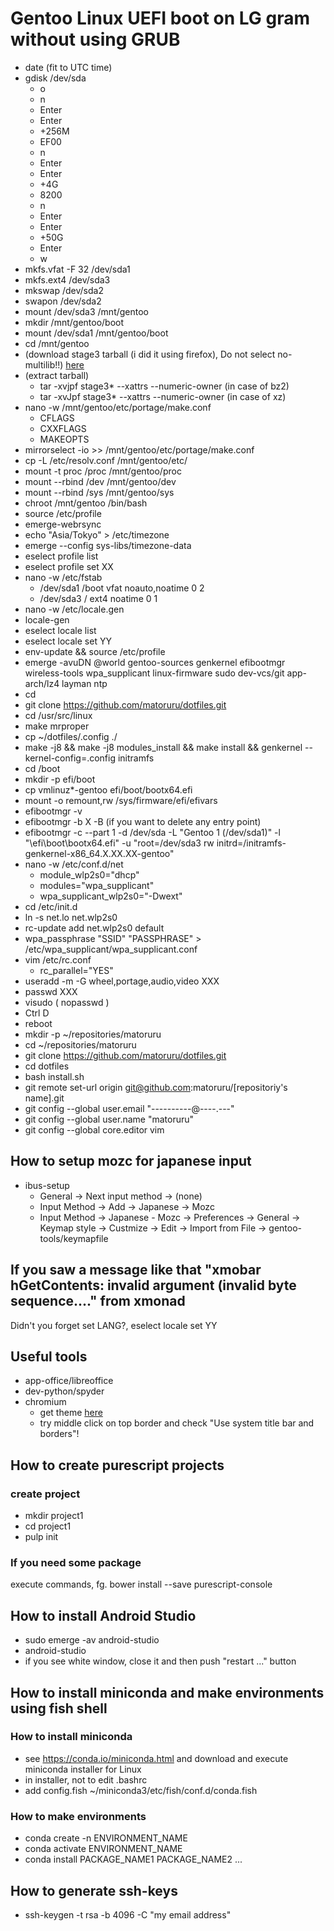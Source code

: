 # Gentoo Linux UEFI boot on LG gram without using GRUB
- date (fit to UTC time)
- gdisk /dev/sda
    - o
    - n
    - Enter
    - Enter
    - +256M
    - EF00
    - n
    - Enter
    - Enter
    - +4G
    - 8200
    - n
    - Enter
    - Enter
    - +50G
    - Enter
    - w
- mkfs.vfat -F 32 /dev/sda1
- mkfs.ext4 /dev/sda3
- mkswap /dev/sda2
- swapon /dev/sda2
- mount /dev/sda3 /mnt/gentoo
- mkdir /mnt/gentoo/boot
- mount /dev/sda1 /mnt/gentoo/boot
- cd /mnt/gentoo
- (download stage3 tarball (i did it using firefox), Do not select no-multilib!!) [here](http://ftp.iij.ad.jp/pub/linux/gentoo/releases/amd64/autobuilds/)
- (extract tarball)
    - tar -xvjpf stage3* --xattrs --numeric-owner (in case of bz2)
    - tar -xvJpf stage3* --xattrs --numeric-owner (in case of xz)
- nano -w /mnt/gentoo/etc/portage/make.conf
    - CFLAGS
    - CXXFLAGS
    - MAKEOPTS
- mirrorselect -io >> /mnt/gentoo/etc/portage/make.conf
- cp -L /etc/resolv.conf /mnt/gentoo/etc/
- mount -t proc /proc /mnt/gentoo/proc
- mount --rbind /dev /mnt/gentoo/dev
- mount --rbind /sys /mnt/gentoo/sys
- chroot /mnt/gentoo /bin/bash
- source /etc/profile
- emerge-webrsync
- echo "Asia/Tokyo" > /etc/timezone
- emerge --config sys-libs/timezone-data
- eselect profile list
- eselect profile set XX
- nano -w /etc/fstab
    - /dev/sda1 /boot vfat noauto,noatime 0 2
    - /dev/sda3 / ext4 noatime 0 1
- nano -w /etc/locale.gen
- locale-gen
- eselect locale list
- eselect locale set YY
- env-update && source /etc/profile
- emerge -avuDN @world gentoo-sources genkernel efibootmgr wireless-tools wpa_supplicant linux-firmware sudo dev-vcs/git app-arch/lz4 layman ntp
- cd
- git clone https://github.com/matoruru/dotfiles.git
- cd /usr/src/linux
- make mrproper
- cp ~/dotfiles/.config ./
- make -j8 && make -j8 modules_install && make install && genkernel --kernel-config=.config initramfs
- cd /boot
- mkdir -p efi/boot
- cp vmlinuz*-gentoo efi/boot/bootx64.efi
- mount -o remount,rw /sys/firmware/efi/efivars
- efibootmgr -v
- efibootmgr -b X -B (if you want to delete any entry point)
- efibootmgr -c --part 1 -d /dev/sda -L "Gentoo 1 (/dev/sda1)" -l "\efi\boot\bootx64.efi" -u "root=/dev/sda3 rw initrd=/initramfs-genkernel-x86_64.X.XX.XX-gentoo"
- nano -w /etc/conf.d/net
    - module_wlp2s0="dhcp"
    - modules="wpa_supplicant"
    - wpa_supplicant_wlp2s0="-Dwext"
- cd /etc/init.d
- ln -s net.lo net.wlp2s0
- rc-update add net.wlp2s0 default
- wpa_passphrase "SSID" "PASSPHRASE" > /etc/wpa_supplicant/wpa_supplicant.conf
- vim /etc/rc.conf
  - rc_parallel="YES"
- useradd -m -G wheel,portage,audio,video XXX
- passwd XXX
- visudo ( nopasswd )
- Ctrl D
- reboot
- mkdir -p ~/repositories/matoruru
- cd ~/repositories/matoruru
- git clone https://github.com/matoruru/dotfiles.git
- cd dotfiles
- bash install.sh
- git remote set-url origin git@github.com:matoruru/[repositoriy's name].git
- git config --global user.email "----------@----.---"
- git config --global user.name "matoruru"
- git config --global core.editor vim

## How to setup mozc for japanese input
- ibus-setup
  - General -> Next input method -> (none)
  - Input Method -> Add -> Japanese -> Mozc
  - Input Method -> Japanese - Mozc -> Preferences -> General -> Keymap style -> Custmize -> Edit -> Import from File -> gentoo-tools/keymapfile
  
##  If you saw a message like that "xmobar hGetContents: invalid argument (invalid byte sequence...." from xmonad
Didn't you forget set LANG?, eselect locale set YY

## Useful tools
- app-office/libreoffice
- dev-python/spyder
- chromium
  - get theme [here](https://chrome.google.com/webstore/detail/material-incognito-dark-t/ahifcnpnjgbadkjdhagpfjfkmlapfoel?hl=en)
  - try middle click on top border and check "Use system title bar and borders"! 

## How to create purescript projects
### create project
- mkdir project1
- cd project1
- pulp init

### If you need some package
execute commands, fg. bower install --save purescript-console

## How to install Android Studio
- sudo emerge -av android-studio
- android-studio
- if you see white window, close it and then push "restart ..." button

## How to install miniconda and make environments using fish shell
### How to install miniconda
- see https://conda.io/miniconda.html and download and execute miniconda installer for Linux
- in installer, not to edit .bashrc
- add config.fish ~/miniconda3/etc/fish/conf.d/conda.fish

### How to make environments
- conda create -n ENVIRONMENT_NAME
- conda activate ENVIRONMENT_NAME
- conda install PACKAGE_NAME1 PACKAGE_NAME2 ...

## How to generate ssh-keys
- ssh-keygen -t rsa -b 4096 -C "my email address"
